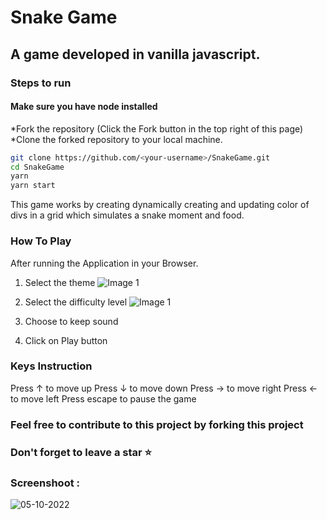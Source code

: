 # Snake Game

## A game developed in vanilla javascript.

### Steps to run

#### Make sure you have node installed
   *Fork the repository (Click the Fork button in the top right of this page)
    *Clone the forked repository to your local machine.
```bash
git clone https://github.com/<your-username>/SnakeGame.git
cd SnakeGame
yarn
yarn start
```

This game works by creating dynamically creating and updating color of divs in a grid which simulates a snake moment and food.

### How To Play
After running the Application in your Browser.
1. Select the theme
![Image 1](https://user-images.githubusercontent.com/94428262/195392593-bf2fe612-ab1a-41e8-9504-95d6f16f9710.png)

2. Select the difficulty level
![Image 1](https://user-images.githubusercontent.com/94428262/195393736-8a4245d1-0e42-4fa0-81cf-8ab8db9db9f8.png)

3. Choose to keep sound
4. Click on Play button

### Keys Instruction
Press &#8593; to move up
Press &#8595; to move down
Press &#8594; to move right
Press &#8592; to move left
Press escape to pause the game


### Feel free to contribute to this project by forking this project

### Don't forget to leave a star ⭐

### Screenshoot :
![05-10-2022](https://user-images.githubusercontent.com/37242269/193979670-c53382b5-4abb-4682-8893-5ea0380fe227.PNG)

